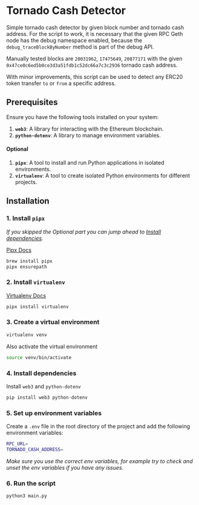 # Tornado Cash Detector

Simple tornado cash detector by given  block number and tornado cash address. For the script to work, it is necessary that the given RPC Geth node has the debug namespace enabled, because the `debug_traceBlockByNumber` method is part of the debug API.

Manually tested blocks are `20031962`, `17475649`, `20877171` with the given `0x47ce0c6ed5b0ce3d3a51fdb1c52dc66a7c3c2936` tornado cash address.

With minor improvements, this script can be used to detect any ERC20 token transfer `to` or `from` a specific address.

## Prerequisites

Ensure you have the following tools installed on your system:

1. **`web3`**: A library for interacting with the Ethereum blockchain.
2. **`python-dotenv`**: A library to manage environment variables.

#### Optional
1. **`pipx`**: A tool to install and run Python applications in isolated environments.
2. **`virtualenv`**: A tool to create isolated Python environments for different projects.

## Installation

### 1. Install `pipx`
*If you skipped the Optional part you can jump ahead to [Install dependencies](#4-install-dependencies).*

[Pipx Docs](https://pypi.org/project/pipx/)

```bash
brew install pipx
pipx ensurepath
```

### 2. Install `virtualenv`

[Virtualenv Docs](https://virtualenv.pypa.io/en/latest/installation.html)



```bash
pipx install virtualenv
```

### 3. Create a virtual environment

```bash
virtualenv venv
```
Also activate the virtual environment

```bash
source venv/bin/activate
```

### 4. Install dependencies

Install `web3` and `python-dotenv`

```bash
pip install web3 python-dotenv
```

### 5. Set up environment variables


Create a `.env` file in the root directory of the project and add the following environment variables:

```bash 
RPC_URL=
TORNADO_CASH_ADDRESS=
```
*Make sure you use the correct env variables, for example try to check and unset the env variables if you have any issues.*


### 6. Run the script

```bash
python3 main.py
```

